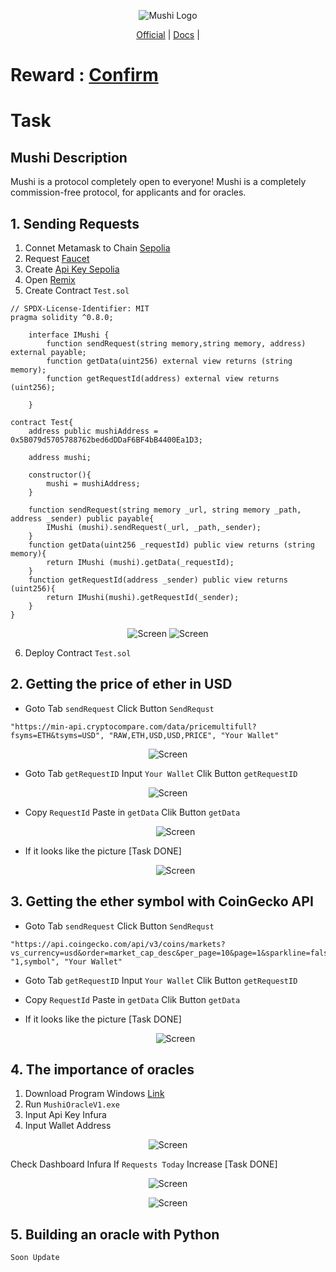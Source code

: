 <p align="center">
  <img src="https://mushi.network/wp-content/uploads/2023/07/cropped-Black-And-White-Modern-Vintage-Retro-Brand-Logo-1.jpg" alt="Mushi Logo">
</p>

<p align="center">
  <a href="https://mushi.network/">Official</a> |
  <a href="https://mushi.network/docs/">Docs</a> |
</p>

<p align="center">
  <h1>Reward :   <a href="https://mushi.network/docs/airdrop-and-beta-phase-of-the-mushi-protocol/">Confirm</a></h1>
</p>

<p align="center">
  <h1>Task</h1>
</p>

## Mushi Description
Mushi is a protocol completely open to everyone!
Mushi is a completely commission-free protocol, for applicants and for oracles.

## 1. Sending Requests
1. Connet Metamask to Chain <a href="https://chainlist.org/chain/11155111">Sepolia</a>
2. Request <a href="https://faucets.chain.link/">Faucet</a>
3. Create <a href="https://www.infura.io/">Api Key Sepolia</a>
4. Open <a href="https://remix.ethereum.org">Remix</a>
5. Create Contract `Test.sol`
```
// SPDX-License-Identifier: MIT
pragma solidity ^0.8.0;

    interface IMushi {
        function sendRequest(string memory,string memory, address) external payable;
        function getData(uint256) external view returns (string memory);
        function getRequestId(address) external view returns (uint256);

    }

contract Test{
    address public mushiAddress = 0x5B079d5705788762bed6dDDaF6BF4bB4400Ea1D3;

    address mushi;

    constructor(){
        mushi = mushiAddress;
    }

    function sendRequest(string memory _url, string memory _path, address _sender) public payable{
        IMushi (mushi).sendRequest(_url, _path,_sender);
    }
    function getData(uint256 _requestId) public view returns (string memory){
        return IMushi (mushi).getData(_requestId);
    }
    function getRequestId(address _sender) public view returns (uint256){
        return IMushi(mushi).getRequestId(_sender);
    }
}

```

<p align="center">
  <img src="https://i.ibb.co/JKPRd8f/1.png" alt="Screen">
  <img src="https://i.ibb.co/z75C0my/3.png" alt="Screen">
</p>

6. Deploy Contract `Test.sol`

## 2. Getting the price of ether in USD

  - Goto Tab `sendRequest` Click Button `SendRequst` 
  ```
  "https://min-api.cryptocompare.com/data/pricemultifull?fsyms=ETH&tsyms=USD", "RAW,ETH,USD,USD,PRICE", "Your Wallet"
  ```
  <p align="center">
  <img src="https://i.ibb.co/17QpSj0/1.png" alt="Screen">
  </p>
  
 - Goto Tab `getRequestID` Input `Your Wallet` Clik Button `getRequestID`
  <p align="center">
  <img src="https://i.ibb.co/qyxJBQd/2.png" alt="Screen">
  </p>
  
- Copy `RequestId` Paste in `getData` Clik Button `getData`
  <p align="center">
  <img src="https://i.ibb.co/7YgKQvh/5.png" alt="Screen">
  </p>
  
- If it looks like the picture [Task DONE]
  <p align="center">
  <img src="https://i.ibb.co/Kx8w7N2/6.png" alt="Screen">
  </p>


## 3. Getting the ether symbol with CoinGecko API

  - Goto Tab `sendRequest` Click Button `SendRequst` 
  ```
  "https://api.coingecko.com/api/v3/coins/markets?vs_currency=usd&order=market_cap_desc&per_page=10&page=1&sparkline=false&locale=en", "1,symbol", "Your Wallet"
  ```
  
 - Goto Tab `getRequestID` Input `Your Wallet` Clik Button `getRequestID`

- Copy `RequestId` Paste in `getData` Clik Button `getData`
  
- If it looks like the picture [Task DONE]
  <p align="center">
  <img src="https://i.ibb.co/Kx8w7N2/6.png" alt="Screen">
  </p>

## 4. The importance of oracles
1. Download Program Windows <a href="https://www.mediafire.com/file/nefidw4g0ar04ag/MushiSepoliaOracleV1.zip/file)https://www.mediafire.com/file/nefidw4g0ar04ag/MushiSepoliaOracleV1.zip/file">Link</a>
2. Run `MushiOracleV1.exe`
3. Input Api Key Infura
4. Input Wallet Address

<p align="center">
  <img src="https://i.ibb.co/QCScxyr/Capture.png" alt="Screen">
</p>   

Check Dashboard Infura If `Requests Today` Increase [Task DONE]

<p align="center">
  <img src="https://i.ibb.co/ydVMMmy/9.png" alt="Screen">
</p>

<p align="center">
  <img src="https://i.ibb.co/ss6PxfW/7.png" alt="Screen">
</p>

## 5. Building an oracle with Python
`Soon Update`

   
